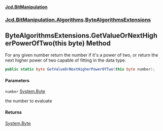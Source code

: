 #### [Jcd.BitManipulation](index.md 'index')

### [Jcd.BitManipulation.Algorithms](Jcd.BitManipulation.Algorithms.md 'Jcd.BitManipulation.Algorithms').[ByteAlgorithmsExtensions](Jcd.BitManipulation.Algorithms.ByteAlgorithmsExtensions.md 'Jcd.BitManipulation.Algorithms.ByteAlgorithmsExtensions')

## ByteAlgorithmsExtensions.GetValueOrNextHigherPowerOfTwo(this byte) Method

For any given number return the number if it's a power of two,
or return the next higher power of two capable of fitting in the
data type.

```csharp
public static byte GetValueOrNextHigherPowerOfTwo(this byte number);
```

#### Parameters

<a name='Jcd.BitManipulation.Algorithms.ByteAlgorithmsExtensions.GetValueOrNextHigherPowerOfTwo(thisbyte).number'></a>

`number` [System.Byte](https://docs.microsoft.com/en-us/dotnet/api/System.Byte 'System.Byte')

the number to evaluate

#### Returns

[System.Byte](https://docs.microsoft.com/en-us/dotnet/api/System.Byte 'System.Byte')